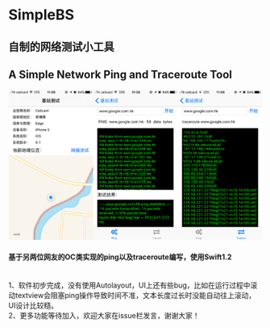 # SimpleBS 
## 自制的网络测试小工具
## A Simple Network Ping and Traceroute Tool
![](https://raw.githubusercontent.com/bin1991/SimpleBS/master/image/Preview.png)

#### 基于另两位网友的OC类实现的ping以及traceroute编写，使用Swift1.2
<br>
  1、软件初步完成，没有使用Autolayout，UI上还有些bug，比如在运行过程中滚动textview会阻塞ping操作导致时间不准，文本长度过长时没能自动往上滚动，UI设计比较糙。<br>
  2、更多功能等待加入，欢迎大家在issue栏发言，谢谢大家！

